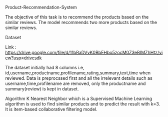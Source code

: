 Product-Recommendation-System

The objective of this task is to recommend the products based on the similar reviews.
The model recommends two more products based on the similar reviews.



Dataset

Link : https://drive.google.com/file/d/11bRaDVvK0BbEHbo5zocM0Z3eBIMZhHtz/view?usp=drivesdk

The dataset initially had 8 columns i.e, id,username,productname,profilename,rating,summary,text,time when reviewed.
Data is preprocssed first and all the irrelevant details such as username,time,profilename are removed, only the productname and summary(review) is kept in dataset.

Algorithm
K Nearest Neighbor which is a Supervised Machine Learning algorithm is used to find similar products and to predict the result with k=3.
It is item-based collaborative filtering model.
